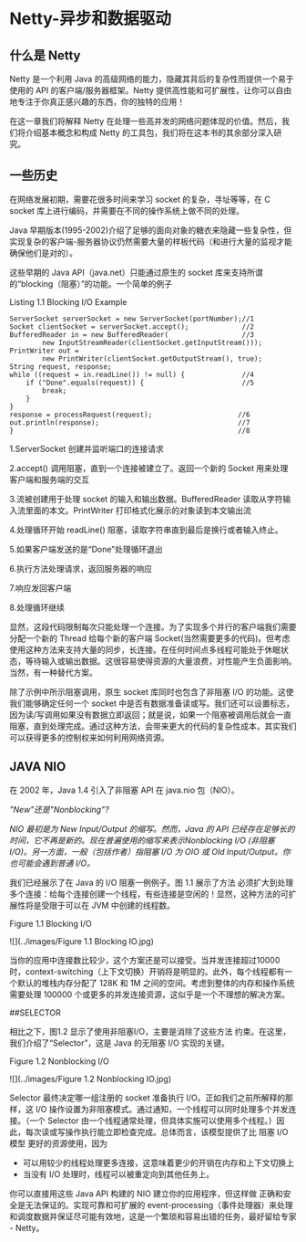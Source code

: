 Netty-异步和数据驱动
=====

## 什么是 Netty 

Netty 是一个利用 Java 的高级网络的能力，隐藏其背后的复杂性而提供一个易于使用的 API 的客户端/服务器框架。Netty 提供高性能和可扩展性，让你可以自由地专注于你真正感兴趣的东西，你的独特的应用！

在这一章我们将解释 Netty 在处理一些高并发的网络问题体现的价值。然后，我们将介绍基本概念和构成 Netty 的工具包，我们将在这本书的其余部分深入研究。

## 一些历史

在网络发展初期，需要花很多时间来学习 socket 的复杂，寻址等等，在 C socket 库上进行编码，并需要在不同的操作系统上做不同的处理。

Java 早期版本(1995-2002)介绍了足够的面向对象的糖衣来隐藏一些复杂性，但实现复杂的客户端-服务器协议仍然需要大量的样板代码（和进行大量的监视才能确保他们是对的）。

这些早期的 Java API（java.net）只能通过原生的 socket 库来支持所谓的“blocking（阻塞）”的功能。一个简单的例子

Listing 1.1 Blocking I/O Example

    ServerSocket serverSocket = new ServerSocket(portNumber);//1
    Socket clientSocket = serverSocket.accept();             //2
    BufferedReader in = new BufferedReader(					 //3
            new InputStreamReader(clientSocket.getInputStream()));
    PrintWriter out =
            new PrintWriter(clientSocket.getOutputStream(), true);
    String request, response;
    while ((request = in.readLine()) != null) {				 //4
        if ("Done".equals(request)) {						 //5
            break;
        }
    }
    response = processRequest(request);						//6
    out.println(response);									//7
    }														//8
							
1.ServerSocket 创建并监听端口的连接请求

2.accept() 调用阻塞，直到一个连接被建立了。返回一个新的 Socket 用来处理 客户端和服务端的交互

3.流被创建用于处理 socket 的输入和输出数据。BufferedReader 读取从字符输入流里面的本文。PrintWriter 打印格式化展示的对象读到本文输出流

4.处理循环开始 readLine() 阻塞，读取字符串直到最后是换行或者输入终止。

5.如果客户端发送的是“Done”处理循环退出

6.执行方法处理请求，返回服务器的响应

7.响应发回客户端

8.处理循环继续

显然，这段代码限制每次只能处理一个连接。为了实现多个并行的客户端我们需要分配一个新的 Thread 给每个新的客户端 Socket(当然需要更多的代码)。但考虑使用这种方法来支持大量的同步，长连接。在任何时间点多线程可能处于休眠状态，等待输入或输出数据。这很容易使得资源的大量浪费，对性能产生负面影响。当然，有一种替代方案。

除了示例中所示阻塞调用，原生 socket 库同时也包含了非阻塞 I/O 的功能。这使我们能够确定任何一个 socket 中是否有数据准备读或写。我们还可以设置标志，因为读/写调用如果没有数据立即返回；就是说，如果一个阻塞被调用后就会一直阻塞，直到处理完成。通过这种方法，会带来更大的代码的复杂性成本，其实我们可以获得更多的控制权来如何利用网络资源。

## JAVA NIO

在 2002 年，Java 1.4 引入了非阻塞 API 在 java.nio 包（NIO）。

*"New"还是"Nonblocking"?*

*NIO 最初是为 New Input/Output 的缩写。然而，Java 的 API 已经存在足够长的时间，它不再是新的。现在普遍使用的缩写来表示Nonblocking I/O (非阻塞 I/O)。另一方面，一般（包括作者）指阻塞 I/O 为 OIO 或 Old
Input/Output。你也可能会遇到普通 I/O。*

我们已经展示了在 Java 的 I/O 阻塞一例例子。图 1.1 展示了方法
必须扩大到处理多个连接：给每个连接创建一个线程，有些连接是空闲的！显然，这种方法的可扩展性将是受限于可以在 JVM 中创建的线程数。

Figure 1.1 Blocking I/O

![](../images/Figure 1.1 Blocking IO.jpg)

当你的应用中连接数比较少，这个方案还是可以接受。当并发连接超过10000 时，context-switching（上下文切换）开销将是明显的。此外，每个线程都有一个默认的堆栈内存分配了 128K 和 1M 之间的空间。考虑到整体的内存和操作系统需要处理 100000 个或更多的并发连接资源，这似乎是一个不理想的解决方案。

##SELECTOR

相比之下，图1.2 显示了使用非阻塞I/O，主要是消除了这些方法
约束。在这里，我们介绍了“Selector”，这是 Java 的无阻塞 I/O 实现的关键。

Figure 1.2 Nonblocking I/O

![](../images/Figure 1.2 Nonblocking IO.jpg)

Selector 最终决定哪一组注册的 socket 准备执行 I/O。正如我们之前所解释的那样，这 I/O 操作设置为非阻塞模式。通过通知，一个线程可以同时处理多个并发连接。（一个 Selector 由一个线程通常处理，但具体实施可以使用多个线程。）因此，每次读或写操作执行能立即检查完成。总体而言，该模型提供了比 阻塞 I/O 模型 更好的资源使用，因为

* 可以用较少的线程处理更多连接，这意味着更少的开销在内存和上下文切换上
* 当没有 I/O 处理时，线程可以被重定向到其他任务上。


你可以直接用这些 Java API 构建的 NIO 建立你的应用程序，但这样做
正确和安全是无法保证的。实现可靠和可扩展的 event-processing（事件处理器）来处理和调度数据并保证尽可能有效地，这是一个繁琐和容易出错的任务，最好留给专家 - Netty。

